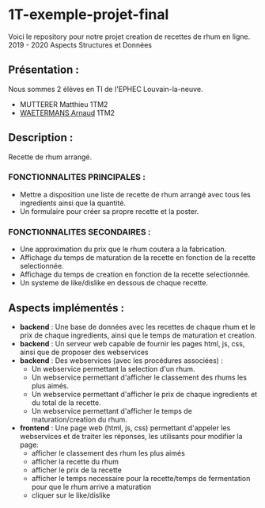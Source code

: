 # 1T-exemple-projet-final
Voici le repository pour notre projet creation de recettes de rhum en ligne.
2019 - 2020 Aspects Structures et Données
## Présentation : 
Nous sommes 2 élèves en TI de l'EPHEC Louvain-la-neuve.
* MUTTERER Matthieu 1TM2
* [WAETERMANS Arnaud](https://github.com/ArnaudW29) 1TM2
## Description :
Recette de rhum arrangé.
### FONCTIONNALITES PRINCIPALES : 
* Mettre a disposition une liste de recette de rhum arrangé avec tous les ingredients ainsi que la quantité.
* Un formulaire pour créer sa propre recette et la poster.
### FONCTIONNALITES SECONDAIRES : 
* Une approximation du prix que le rhum coutera a la fabrication.
* Affichage du temps de maturation de la recette en fonction de la recette selectionnée.
* Affichage du temps de creation en fonction de la recette selectionnée.
* Un systeme de like/dislike en dessous de chaque recette.
## Aspects implémentés :
* **backend** : Une base de données avec les recettes de chaque rhum et le prix de chaque ingredients, ainsi que le temps de maturation et creation.
* **backend** : Un serveur web capable de fournir les pages html, js, css, ainsi que de proposer des webservices
* **backend** : Des webservices (avec les procédures associées) :
	* Un webservice permettant la selection d'un rhum.
	* Un webservice permettant d'afficher le classement des rhums les plus aimés.
	* Un webservice permettant d'afficher le prix de chaque ingredients et du total de la recette.
	* Un webservice permettant d'afficher le temps de maturation/creation du rhum.
* **frontend** : Une page web (html, js, css) permettant d'appeler les webservices et de traiter les réponses, les utilisants pour modifier la page: 
	* afficher le classement des rhum les plus aimés	
	* afficher la recette du rhum
	* afficher le prix de la recette
	* afficher le temps necessaire pour la recette/temps de fermentation pour que le rhum arrive a maturation
	* cliquer sur le like/dislike
